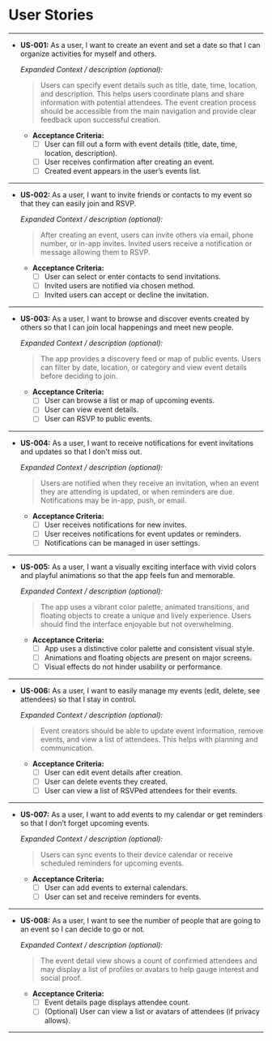 # User Stories

---

- **US-001:** As a user, I want to create an event and set a date so that I can organize activities for myself and others.

  _Expanded Context / description (optional):_
  > Users can specify event details such as title, date, time, location, and description. This helps users coordinate plans and share information with potential attendees. The event creation process should be accessible from the main navigation and provide clear feedback upon successful creation.

  - **Acceptance Criteria:**
    - [ ] User can fill out a form with event details (title, date, time, location, description).
    - [ ] User receives confirmation after creating an event.
    - [ ] Created event appears in the user’s events list.

---

- **US-002:** As a user, I want to invite friends or contacts to my event so that they can easily join and RSVP.

  _Expanded Context / description (optional):_
  > After creating an event, users can invite others via email, phone number, or in-app invites. Invited users receive a notification or message allowing them to RSVP.

  - **Acceptance Criteria:**
    - [ ] User can select or enter contacts to send invitations.
    - [ ] Invited users are notified via chosen method.
    - [ ] Invited users can accept or decline the invitation.

---

- **US-003:** As a user, I want to browse and discover events created by others so that I can join local happenings and meet new people.

  _Expanded Context / description (optional):_
  > The app provides a discovery feed or map of public events. Users can filter by date, location, or category and view event details before deciding to join.

  - **Acceptance Criteria:**
    - [ ] User can browse a list or map of upcoming events.
    - [ ] User can view event details.
    - [ ] User can RSVP to public events.

---

- **US-004:** As a user, I want to receive notifications for event invitations and updates so that I don't miss out.

  _Expanded Context / description (optional):_
  > Users are notified when they receive an invitation, when an event they are attending is updated, or when reminders are due. Notifications may be in-app, push, or email.

  - **Acceptance Criteria:**
    - [ ] User receives notifications for new invites.
    - [ ] User receives notifications for event updates or reminders.
    - [ ] Notifications can be managed in user settings.

---

- **US-005:** As a user, I want a visually exciting interface with vivid colors and playful animations so that the app feels fun and memorable.

  _Expanded Context / description (optional):_
  > The app uses a vibrant color palette, animated transitions, and floating objects to create a unique and lively experience. Users should find the interface enjoyable but not overwhelming.

  - **Acceptance Criteria:**
    - [ ] App uses a distinctive color palette and consistent visual style.
    - [ ] Animations and floating objects are present on major screens.
    - [ ] Visual effects do not hinder usability or performance.

---

- **US-006:** As a user, I want to easily manage my events (edit, delete, see attendees) so that I stay in control.

  _Expanded Context / description (optional):_
  > Event creators should be able to update event information, remove events, and view a list of attendees. This helps with planning and communication.

  - **Acceptance Criteria:**
    - [ ] User can edit event details after creation.
    - [ ] User can delete events they created.
    - [ ] User can view a list of RSVPed attendees for their events.

---

- **US-007:** As a user, I want to add events to my calendar or get reminders so that I don’t forget upcoming events.

  _Expanded Context / description (optional):_
  > Users can sync events to their device calendar or receive scheduled reminders for upcoming events.

  - **Acceptance Criteria:**
    - [ ] User can add events to external calendars.
    - [ ] User can set and receive reminders for events.

---

- **US-008:** As a user, I want to see the number of people that are going to an event so I can decide to go or not.

  _Expanded Context / description (optional):_
  > The event detail view shows a count of confirmed attendees and may display a list of profiles or avatars to help gauge interest and social proof.

  - **Acceptance Criteria:**
    - [ ] Event details page displays attendee count.
    - [ ] (Optional) User can view a list or avatars of attendees (if privacy allows).

---